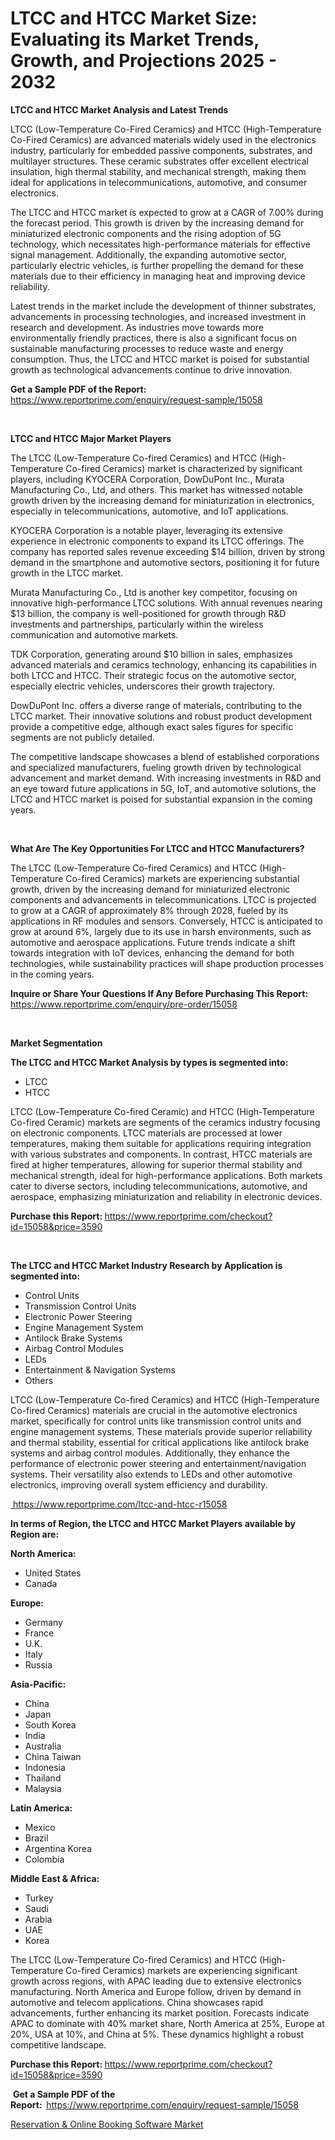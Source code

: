 <p><h1>LTCC and HTCC Market Size: Evaluating its Market Trends, Growth, and Projections 2025 - 2032</h1></p><p><strong>LTCC and HTCC Market Analysis and Latest Trends</strong></p>
<p><p>LTCC (Low-Temperature Co-Fired Ceramics) and HTCC (High-Temperature Co-Fired Ceramics) are advanced materials widely used in the electronics industry, particularly for embedded passive components, substrates, and multilayer structures. These ceramic substrates offer excellent electrical insulation, high thermal stability, and mechanical strength, making them ideal for applications in telecommunications, automotive, and consumer electronics.</p><p>The LTCC and HTCC market is expected to grow at a CAGR of 7.00% during the forecast period. This growth is driven by the increasing demand for miniaturized electronic components and the rising adoption of 5G technology, which necessitates high-performance materials for effective signal management. Additionally, the expanding automotive sector, particularly electric vehicles, is further propelling the demand for these materials due to their efficiency in managing heat and improving device reliability.</p><p>Latest trends in the market include the development of thinner substrates, advancements in processing technologies, and increased investment in research and development. As industries move towards more environmentally friendly practices, there is also a significant focus on sustainable manufacturing processes to reduce waste and energy consumption. Thus, the LTCC and HTCC market is poised for substantial growth as technological advancements continue to drive innovation.</p></p>
<p><strong>Get a Sample PDF of the Report:&nbsp;</strong> <a href="https://www.reportprime.com/enquiry/request-sample/15058?utm_campaign=3098&utm_medium=2&utm_source=Github&utm_content=ia&utm_term=20032025&utm_id=ltcc-and-htcc">https://www.reportprime.com/enquiry/request-sample/15058</a></p>
<p>&nbsp;</p>
<p><strong>LTCC and HTCC Major Market Players</strong></p>
<p><p>The LTCC (Low-Temperature Co-fired Ceramics) and HTCC (High-Temperature Co-fired Ceramics) market is characterized by significant players, including KYOCERA Corporation, DowDuPont Inc., Murata Manufacturing Co., Ltd, and others. This market has witnessed notable growth driven by the increasing demand for miniaturization in electronics, especially in telecommunications, automotive, and IoT applications.</p><p>KYOCERA Corporation is a notable player, leveraging its extensive experience in electronic components to expand its LTCC offerings. The company has reported sales revenue exceeding $14 billion, driven by strong demand in the smartphone and automotive sectors, positioning it for future growth in the LTCC market.</p><p>Murata Manufacturing Co., Ltd is another key competitor, focusing on innovative high-performance LTCC solutions. With annual revenues nearing $13 billion, the company is well-positioned for growth through R&D investments and partnerships, particularly within the wireless communication and automotive markets.</p><p>TDK Corporation, generating around $10 billion in sales, emphasizes advanced materials and ceramics technology, enhancing its capabilities in both LTCC and HTCC. Their strategic focus on the automotive sector, especially electric vehicles, underscores their growth trajectory.</p><p>DowDuPont Inc. offers a diverse range of materials, contributing to the LTCC market. Their innovative solutions and robust product development provide a competitive edge, although exact sales figures for specific segments are not publicly detailed.</p><p>The competitive landscape showcases a blend of established corporations and specialized manufacturers, fueling growth driven by technological advancement and market demand. With increasing investments in R&D and an eye toward future applications in 5G, IoT, and automotive solutions, the LTCC and HTCC market is poised for substantial expansion in the coming years.</p></p>
<p>&nbsp;</p>
<p><strong>What Are The Key Opportunities For LTCC and HTCC Manufacturers?</strong></p>
<p><p>The LTCC (Low-Temperature Co-fired Ceramics) and HTCC (High-Temperature Co-fired Ceramics) markets are experiencing substantial growth, driven by the increasing demand for miniaturized electronic components and advancements in telecommunications. LTCC is projected to grow at a CAGR of approximately 8% through 2028, fueled by its applications in RF modules and sensors. Conversely, HTCC is anticipated to grow at around 6%, largely due to its use in harsh environments, such as automotive and aerospace applications. Future trends indicate a shift towards integration with IoT devices, enhancing the demand for both technologies, while sustainability practices will shape production processes in the coming years.</p></p>
<p><strong>Inquire or Share Your Questions If Any Before Purchasing This Report:</strong> <a href="https://www.reportprime.com/enquiry/pre-order/15058?utm_campaign=3098&utm_medium=2&utm_source=Github&utm_content=ia&utm_term=20032025&utm_id=ltcc-and-htcc">https://www.reportprime.com/enquiry/pre-order/15058</a></p>
<p>&nbsp;</p>
<p><strong>Market Segmentation</strong></p>
<p><strong>The LTCC and HTCC Market Analysis by types is segmented into:</strong></p>
<p><ul><li>LTCC</li><li>HTCC</li></ul></p>
<p><p>LTCC (Low-Temperature Co-fired Ceramic) and HTCC (High-Temperature Co-fired Ceramic) markets are segments of the ceramics industry focusing on electronic components. LTCC materials are processed at lower temperatures, making them suitable for applications requiring integration with various substrates and components. In contrast, HTCC materials are fired at higher temperatures, allowing for superior thermal stability and mechanical strength, ideal for high-performance applications. Both markets cater to diverse sectors, including telecommunications, automotive, and aerospace, emphasizing miniaturization and reliability in electronic devices.</p></p>
<p><strong>Purchase this Report:&nbsp;</strong><a href="https://www.reportprime.com/checkout?id=15058&price=3590&utm_campaign=3098&utm_medium=2&utm_source=Github&utm_content=ia&utm_term=20032025&utm_id=ltcc-and-htcc">https://www.reportprime.com/checkout?id=15058&price=3590</a></p>
<p>&nbsp;</p>
<p><strong>The LTCC and HTCC Market Industry Research by Application is segmented into:</strong></p>
<p><ul><li>Control Units</li><li>Transmission Control Units</li><li>Electronic Power Steering</li><li>Engine Management System</li><li>Antilock Brake Systems</li><li>Airbag Control Modules</li><li>LEDs</li><li>Entertainment & Navigation Systems</li><li>Others</li></ul></p>
<p><p>LTCC (Low-Temperature Co-fired Ceramics) and HTCC (High-Temperature Co-fired Ceramics) materials are crucial in the automotive electronics market, specifically for control units like transmission control units and engine management systems. These materials provide superior reliability and thermal stability, essential for critical applications like antilock brake systems and airbag control modules. Additionally, they enhance the performance of electronic power steering and entertainment/navigation systems. Their versatility also extends to LEDs and other automotive electronics, improving overall system efficiency and durability.</p></p>
<p><a href="https://www.reportprime.com/ltcc-and-htcc-r15058?utm_campaign=3098&utm_medium=2&utm_source=Github&utm_content=ia&utm_term=20032025&utm_id=ltcc-and-htcc">&nbsp;https://www.reportprime.com/ltcc-and-htcc-r15058</a></p>
<p><strong>In terms of Region, the LTCC and HTCC Market Players available by Region are:</strong></p>
<p>
    <p> <strong> North America: </strong>
        <ul>
            <li>United States</li>
            <li>Canada</li>
        </ul>
        </p> 
    <p> <strong> Europe: </strong>
        <ul>
            <li>Germany</li>
            <li>France</li>
            <li>U.K.</li>
            <li>Italy</li>
            <li>Russia</li>
        </ul>
        </p> 
    <p> <strong> Asia-Pacific: </strong>
        <ul>
            <li>China</li>
            <li>Japan</li>
            <li>South Korea</li>
            <li>India</li>
            <li>Australia</li>
            <li>China Taiwan</li>
            <li>Indonesia</li>
            <li>Thailand</li>
            <li>Malaysia</li>
        </ul>
        </p> 
    <p> <strong> Latin America: </strong>
        <ul>
            <li>Mexico</li>
            <li>Brazil</li>
            <li>Argentina Korea</li>
            <li>Colombia</li>
        </ul>
        </p> 
    <p> <strong> Middle East & Africa: </strong>
        <ul>
            <li>Turkey</li>
            <li>Saudi</li>
            <li>Arabia</li>
            <li>UAE</li>
            <li>Korea</li>
        </ul>
    </p>
    </p>
<p><p>The LTCC (Low-Temperature Co-fired Ceramics) and HTCC (High-Temperature Co-fired Ceramics) markets are experiencing significant growth across regions, with APAC leading due to extensive electronics manufacturing. North America and Europe follow, driven by demand in automotive and telecom applications. China showcases rapid advancements, further enhancing its market position. Forecasts indicate APAC to dominate with 40% market share, North America at 25%, Europe at 20%, USA at 10%, and China at 5%. These dynamics highlight a robust competitive landscape.</p></p>
<p><strong>Purchase this Report: </strong><a href="https://www.reportprime.com/checkout?id=15058&price=3590&utm_campaign=3098&utm_medium=2&utm_source=Github&utm_content=ia&utm_term=20032025&utm_id=ltcc-and-htcc">https://www.reportprime.com/checkout?id=15058&price=3590</a></p>
<p>&nbsp;<strong>Get a Sample PDF of the Report:&nbsp;&nbsp;</strong><a href="https://www.reportprime.com/enquiry/request-sample/15058?utm_campaign=3098&utm_medium=2&utm_source=Github&utm_content=ia&utm_term=20032025&utm_id=ltcc-and-htcc">https://www.reportprime.com/enquiry/request-sample/15058</a></p>
<p><strong></strong></p>
<p><p><a href="https://github.com/LilianFaulkner65/Market-Research-Report-List-2/blob/main/reservation-online-booking-software-market.md?utm_campaign=3098&utm_medium=2&utm_source=Github&utm_content=ia&utm_term=20032025&utm_id=ltcc-and-htcc">Reservation & Online Booking Software Market</a></p></p>